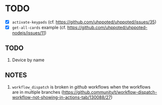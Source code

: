 # TODO

- [x] `activate-keypads` (cf. https://github.com/uhppoted/uhppoted/issues/35)
- [x] `get-all-cards` example (cf. https://github.com/uhppoted/uhppoted-nodejs/issues/11)

## TODO

1. Device by name

## NOTES

1. `workflow_dispatch` is broken in _github_ workflows when the workflows are in multiple
    branches (https://github.community/t/workflow-dispatch-workflow-not-showing-in-actions-tab/130088/27)
